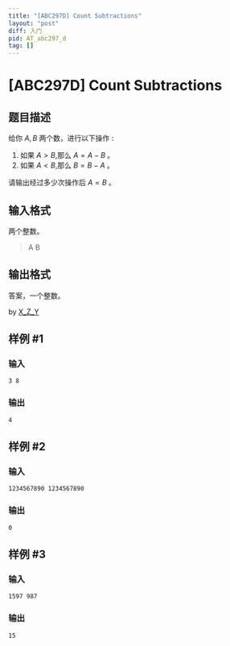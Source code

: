 ```yaml
---
title: "[ABC297D] Count Subtractions"
layout: "post"
diff: 入门
pid: AT_abc297_d
tag: []
---
```


# [ABC297D] Count Subtractions

## 题目描述

给你 $A,B$ 两个数，进行以下操作 :

1. 如果 $A>B$,那么 $A=A-B$ 。
1. 如果 $A<B$,那么 $B=B-A$ 。

请输出经过多少次操作后 $A=B$ 。

## 输入格式

两个整数。
>A B

## 输出格式

答案，一个整数。

by [X_Z_Y](https://www.luogu.com.cn/user/645323)

## 样例 #1

### 输入

```
3 8
```

### 输出

```
4
```

## 样例 #2

### 输入

```
1234567890 1234567890
```

### 输出

```
0
```

## 样例 #3

### 输入

```
1597 987
```

### 输出

```
15
```

